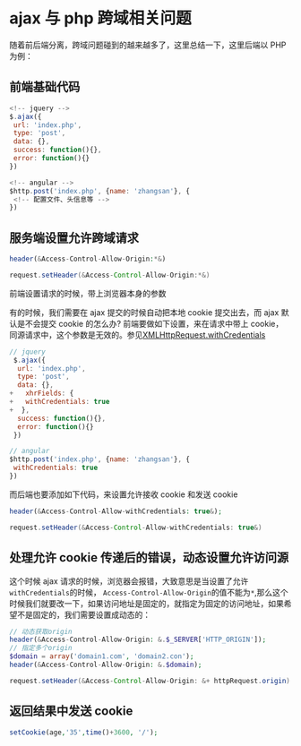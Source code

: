 <!-- Date: 2016-10-05 01:32 -->

# ajax 与 php 跨域相关问题

随着前后端分离，跨域问题碰到的越来越多了，这里总结一下，这里后端以 PHP 为例：

## 前端基础代码

```js
<!-- jquery -->
$.ajax({
 url: 'index.php',
 type: 'post',
 data: {},
 success: function(){},
 error: function(){}
})

<!-- angular -->
$http.post('index.php', {name: 'zhangsan'}, {
 <!-- 配置文件、头信息等 -->
})
```

## 服务端设置允许跨域请求

```php
header(&Access-Control-Allow-Origin:*&)
```

```java
request.setHeader(&Access-Control-Allow-Origin:*&)
```

前端设置请求的时候，带上浏览器本身的参数

有的时候，我们需要在 ajax 提交的时候自动把本地 cookie 提交出去，而 ajax 默认是不会提交 cookie 的怎么办? 前端要做如下设置，来在请求中带上 cookie， 同源请求中，这个参数是无效的。参见[XMLHttpRequest.withCredentials](https://developer.mozilla.org/zh-CN/docs/Web/API/XMLHttpRequest/withCredentials)

```js
// jquery
 $.ajax({
  url: 'index.php',
  type: 'post',
  data: {},
+   xhrFields: {
+   withCredentials: true
+  },
  success: function(){},
  error: function(){}
 })

// angular
$http.post('index.php', {name: 'zhangsan'}, {
 withCredentials: true
})
```

而后端也要添加如下代码，来设置允许接收 cookie 和发送 cookie

```php
header(&Access-Control-Allow-withCredentials: true&);
```

```java
request.setHeader(&Access-Control-Allow-withCredentials: true&)
```

## 处理允许 cookie 传递后的错误，动态设置允许访问源

这个时候 ajax 请求的时候，浏览器会报错，大致意思是当设置了允许`withCredentials`的时候， `Access-Control-Allow-Origin`的值不能为`*`,那么这个时候我们就要改一下，如果访问地址是固定的，就指定为固定的访问地址，如果希望不是固定的，我们需要设置成动态的：

```php
// 动态获取origin
header(&Access-Control-Allow-Origin: &.$_SERVER['HTTP_ORIGIN']);
// 指定多个origin
$domain = array('domain1.com', 'domain2.con');
header(&Access-Control-Allow-Origin: &.$domain);
```

```java
request.setHeader(&Access-Control-Allow-Origin: &+ httpRequest.origin)
```

## 返回结果中发送 cookie

```php
setCookie(age,'35',time()+3600, '/');
```
